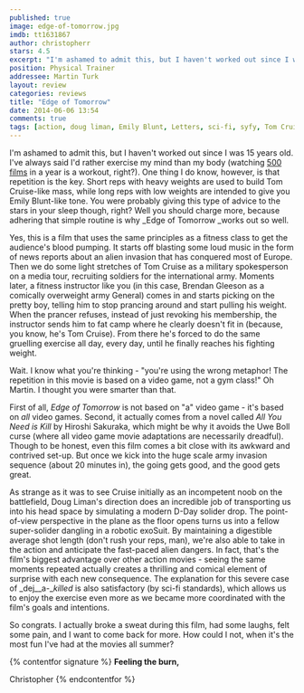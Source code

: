 ```yaml
---
published: true
image: edge-of-tomorrow.jpg
imdb: tt1631867
author: christopherr 
stars: 4.5
excerpt: "I'm ashamed to admit this, but I haven't worked out since I was 15 years old. I've always said I&rsquo;d rather exercise my mind than my body 500 films in a year is a workout, right?)."
position: Physical Trainer
addressee: Martin Turk
layout: review
categories: reviews
title: "Edge of Tomorrow"
date: 2014-06-06 13:54
comments: true
tags: [action, doug liman, Emily Blunt, Letters, sci-fi, syfy, Tom Cruise]
---
```

I'm ashamed to admit this, but I haven't worked out since I was 15 years old. I've always said I'd rather exercise my mind than my body (watching [500 films][1] in a year is a workout, right?). One thing I do know, however, is that repetition is the key. Short reps with heavy weights are used to build Tom Cruise-like mass, while long reps with low weights are intended to give you Emily Blunt-like tone. You were probably giving this type of advice to the stars in your sleep though, right? Well you should charge more, because adhering that simple routine is why _Edge of Tomorrow _works out so well.  

   [1]: http://film500.wordpress.com/

Yes, this is a film that uses the same principles as a fitness class to get the audience's blood pumping. It starts off blasting some loud music in the form of news reports about an alien invasion that has conquered most of Europe. Then we do some light stretches of Tom Cruise as a military spokesperson on a media tour, recruiting soldiers for the international army. Moments later, a fitness instructor like you (in this case, Brendan Gleeson as a comically overweight army General) comes in and starts picking on the pretty boy, telling him to stop prancing around and start pulling his weight. When the prancer refuses, instead of just revoking his membership, the instructor sends him to fat camp where he clearly doesn't fit in (because, you know, he's Tom Cruise). From there he's forced to do the same gruelling exercise all day, every day, until he finally reaches his fighting weight.  

Wait. I know what you're thinking - "you're using the wrong metaphor! The repetition in this movie is based on a video game, not a gym class!" Oh Martin. I thought you were smarter than that.  

First of all, _Edge of Tomorrow_ is not based on "a" video game - it's based on _all_ video games. Second, it actually comes from a novel called _All You Need is Kill_ by Hiroshi Sakuraka, which might be why it avoids the Uwe Boll curse (where all video game movie adaptations are necessarily dreadful). Though to be honest, even this film comes a bit close with its awkward and contrived set-up. But once we kick into the huge scale army invasion sequence (about 20 minutes in), the going gets good, and the good gets great.   

As strange as it was to see Cruise initially as an incompetent noob on the battlefield, Doug Liman's direction does an incredible job of transporting us into his head space by simulating a modern D-Day solider drop. The point-of-view perspective in the plane as the floor opens turns us into a fellow super-solider dangling in a robotic exoSuit. By maintaining a digestible average shot length (don't rush your reps, man), we're also able to take in the action and anticipate the fast-paced alien dangers. In fact, that's the film's biggest advantage over other action movies - seeing the same moments repeated actually creates a thrilling and comical element of surprise with each new consequence. The explanation for this severe case of _dej__a-__killed_ is also satisfactory (by sci-fi standards), which allows us to enjoy the exercise even more as we became more coordinated with the film's goals and intentions.  

So congrats. I actually broke a sweat during this film, had some laughs, felt some pain, and I want to come back for more. How could I not, when it's the most fun I've had at the movies all summer?   

{% contentfor signature %}
**Feeling the burn,**

Christopher
{% endcontentfor %}